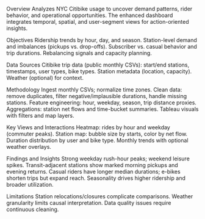 Overview
Analyzes NYC Citibike usage to uncover demand patterns, rider behavior, and operational opportunities. The enhanced dashboard integrates temporal, spatial, and user-segment views for action-oriented insights.

Objectives
Ridership trends by hour, day, and season.
Station-level demand and imbalances (pickups vs. drop-offs).
Subscriber vs. casual behavior and trip durations.
Rebalancing signals and capacity planning.


Data Sources
Citibike trip data (public monthly CSVs): start/end stations, timestamps, user types, bike types.
Station metadata (location, capacity).
Weather (optional) for context.


Methodology
Ingest monthly CSVs; normalize time zones.
Clean data: remove duplicates, filter negative/implausible durations, handle missing stations.
Feature engineering: hour, weekday, season, trip distance proxies.
Aggregations: station net flows and time-bucket summaries.
Tableau visuals with filters and map layers.


Key Views and Interactions
Heatmap: rides by hour and weekday (commuter peaks).
Station map: bubble size by starts, color by net flow.
Duration distribution by user and bike type.
Monthly trends with optional weather overlays.

Findings and Insights
Strong weekday rush-hour peaks; weekend leisure spikes.
Transit-adjacent stations show marked morning pickups and evening returns.
Casual riders have longer median durations; e-bikes shorten trips but expand reach.
Seasonality drives higher ridership and broader utilization.


Limitations
Station relocations/closures complicate comparisons.
Weather granularity limits causal interpretation.
Data quality issues require continuous cleaning.

